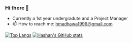 ### Hi there 👋

<!--
**hmadhawa/hmadhawa** is a ✨ _special_ ✨ repository because its `README.md` (this file) appears on your GitHub profile.

Here are some ideas to get you started:

- 🔭 I’m currently working on ...
- 🌱 I’m currently learning ...
- 👯 I’m looking to collaborate on ...
- 🤔 I’m looking for help with ...
- 💬 Ask me about ...
- 📫 How to reach me: ...
- 😄 Pronouns: ...
- ⚡ Fun fact: ...
-->
- Currently a 1st year undergradute and a Project Manager
- 📫 How to reach me: hmadhawa1999@gmail.com

[![Top Langs](https://github-readme-stats.vercel.app/api/top-langs/?username=hmadhawa&hide=css,php,html&layout=compact&theme=tokyonight)](https://github.com/anuraghazra/github-readme-stats)
[![Hashan's GitHub stats](https://github-readme-stats.vercel.app/api?username=hmadhawa&count_private=true&show_icons=true&theme=cobalt)](https://github.com/anuraghazra/github-readme-stats)
